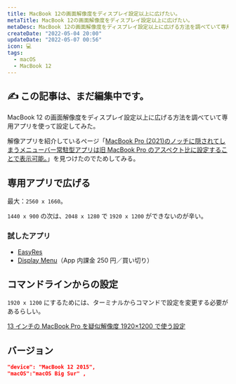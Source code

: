 ```yaml
---
title: MacBook 12の画面解像度をディスプレイ設定以上に広げたい。
metaTitle: MacBook 12の画面解像度をディスプレイ設定以上に広げたい。
metaDesc: MacBook 12の画面解像度をディスプレイ設定以上に広げる方法を調べていて専用アプリを使って設定してみた。
createDate: "2022-05-04 20:00"
updateDate: "2022-05-07 00:56"
icon: 💻
tags:
  - macOS
  - MacBook 12
---
```


## ✍️ この記事は、まだ編集中です。

MacBook 12 の画面解像度をディスプレイ設定以上に広げる方法を調べていて専用アプリを使って設定してみた。

解像アプリを紹介しているページ「[MacBook Pro (2021)のノッチに隠されてしまうメニューバー常駐型アプリは旧 MacBook Pro のアスペクト比に設定することで表示可能。](https://applech2.com/archives/20211112-macbook-pro-notch-glich.html)」を見つけたのでためしてみる。

## 専用アプリで広げる

最大：`2560 x 1660`。

`1440 x 900` の次は、`2048 x 1280` で `1920 x 1200` ができないのが辛い。

### 試したアプリ

- [EasyRes](https://apps.apple.com/jp/app/easyres/id688211836?mt=12)
- [Display Menu](https://apps.apple.com/jp/app/display-menu/id549083868?mt=12)（App 内課金 250 円／買い切り）

## コマンドラインからの設定

`1920 x 1200` にするためには、ターミナルからコマンドで設定を変更する必要があるらしい。

[13 インチの MacBook Pro を疑似解像度 1920×1200 で使う設定](https://dev.classmethod.jp/articles/macbookpro-13inch-1920x1200/)

## バージョン

```json
"device": "MacBook 12 2015",
"macOS":"macOS Big Sur" ,
```
